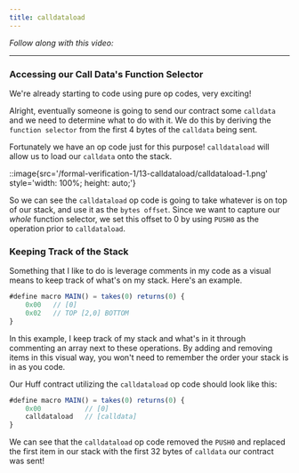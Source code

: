 ```yaml
---
title: calldataload
---
```


_Follow along with this video:_

---

### Accessing our Call Data's Function Selector

We're already starting to code using pure op codes, very exciting!

Alright, eventually someone is going to send our contract some `calldata` and we need to determine what to do with it. We do this by deriving the `function selector` from the first 4 bytes of the `calldata` being sent.

Fortunately we have an op code just for this purpose! `calldataload` will allow us to load our `calldata` onto the stack.

::image{src='/formal-verification-1/13-calldataload/calldataload-1.png' style='width: 100%; height: auto;'}

So we can see the `calldataload` op code is going to take whatever is on top of our stack, and use it as the `bytes offset`. Since we want to capture our _whole_ function selector, we set this offset to 0 by using `PUSH0` as the operation prior to `calldataload`.

### Keeping Track of the Stack

Something that I like to do is leverage comments in my code as a visual means to keep track of what's on my stack. Here's an example.

```js
#define macro MAIN() = takes(0) returns(0) {
    0x00   // [0]
    0x02   // TOP [2,0] BOTTOM
}
```

In this example, I keep track of my stack and what's in it through commenting an array next to these operations. By adding and removing items in this visual way, you won't need to remember the order your stack is in as you code.

Our Huff contract utilizing the `calldataload` op code should look like this:

```js
#define macro MAIN() = takes(0) returns(0) {
    0x00           // [0]
    calldataload   // [calldata]
}
```

We can see that the `calldataload` op code removed the `PUSH0` and replaced the first item in our stack with the first 32 bytes of `calldata` our contract was sent!
